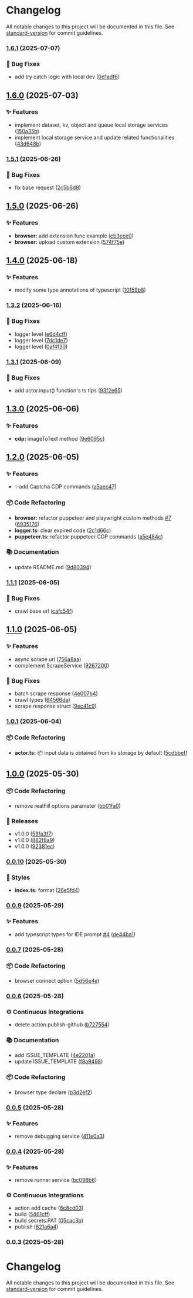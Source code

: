 # Changelog

All notable changes to this project will be documented in this file. See [standard-version](https://github.com/conventional-changelog/standard-version) for commit guidelines.

### [1.6.1](https://github.com/scrapeless-ai/sdk-node/compare/v1.6.0...v1.6.1) (2025-07-07)

### 🐛 Bug Fixes

- add try catch logic with local dev ([0d1adf6](https://github.com/scrapeless-ai/sdk-node/commit/0d1adf6a50b68ac7789ffd343054346e8f3dbe9a))

## [1.6.0](https://github.com/scrapeless-ai/sdk-node/compare/v1.5.1...v1.6.0) (2025-07-03)

### ✨ Features

- implement dataset, kv, object and queue local storage services ([150a35b](https://github.com/scrapeless-ai/sdk-node/commit/150a35be1b376f15afaf517e0f4e25278014e047))
- implement local storage service and update related functionalities ([43d648b](https://github.com/scrapeless-ai/sdk-node/commit/43d648b00e3bef783fc726a1a55140e0f983dfd3))

### [1.5.1](https://github.com/scrapeless-ai/sdk-node/compare/v1.5.0...v1.5.1) (2025-06-26)

### 🐛 Bug Fixes

- fix base request ([2c5b6d8](https://github.com/scrapeless-ai/sdk-node/commit/2c5b6d89f65ad4a6d349920af2118750ac0c22fe))

## [1.5.0](https://github.com/scrapeless-ai/sdk-node/compare/v1.4.0...v1.5.0) (2025-06-26)

### ✨ Features

- **browser:** add extension func example ([cb3eee0](https://github.com/scrapeless-ai/sdk-node/commit/cb3eee04a4e8f412f52ccebddf18edc9779f430f))
- **browser:** upload custom extension ([574f75e](https://github.com/scrapeless-ai/sdk-node/commit/574f75e85acbe8ab084e0b06007fbbb7084b70ac))

## [1.4.0](https://github.com/scrapeless-ai/sdk-node/compare/v1.3.2...v1.4.0) (2025-06-18)

### ✨ Features

- modify some type annotations of typescript ([10159b8](https://github.com/scrapeless-ai/sdk-node/commit/10159b8fe4a71a345ef8392a441fd0b754b31f6a))

### [1.3.2](https://github.com/scrapeless-ai/sdk-node/compare/v1.3.1...v1.3.2) (2025-06-16)

### 🐛 Bug Fixes

- logger level ([e6d4cff](https://github.com/scrapeless-ai/sdk-node/commit/e6d4cff7b3b4368eb1b3cb3958130d5c76cba40d))
- logger level ([7dc1de7](https://github.com/scrapeless-ai/sdk-node/commit/7dc1de7d078a1ba8048d0c088ece1fc06b516e71))
- logger level ([0af4f30](https://github.com/scrapeless-ai/sdk-node/commit/0af4f30b4e54f1c042469b522c6b8622eb511694))

### [1.3.1](https://github.com/scrapeless-ai/sdk-node/compare/v1.3.0...v1.3.1) (2025-06-09)

### 🐛 Bug Fixes

- add actor.input() function's ts tips ([93f2e65](https://github.com/scrapeless-ai/sdk-node/commit/93f2e6555530914e8e210ce1fedfaeaf72a44474))

## [1.3.0](https://github.com/scrapeless-ai/sdk-node/compare/v1.2.0...v1.3.0) (2025-06-06)

### ✨ Features

- **cdp:** imageToText method ([9e6095c](https://github.com/scrapeless-ai/sdk-node/commit/9e6095ca393e46c9465512282152541276640920))

## [1.2.0](https://github.com/scrapeless-ai/sdk-node/compare/v1.1.1...v1.2.0) (2025-06-05)

### ✨ Features

- ✨add Captcha CDP commands ([a5aec47](https://github.com/scrapeless-ai/sdk-node/commit/a5aec470124e45ab0ba7cf6b06fd5145af7ed701))

### 📦 Code Refactoring

- **browser:** refactor puppeteer and playwright custom methods [#7](https://github.com/scrapeless-ai/sdk-node/issues/7) ([6935176](https://github.com/scrapeless-ai/sdk-node/commit/69351766f871830ae9f85f85337103cb2ba93743))
- **logger.ts:** clear expired code ([2c1d66c](https://github.com/scrapeless-ai/sdk-node/commit/2c1d66c0e964f8e8dc08fd4a5054748ff49e87c0))
- **puppeteer.ts:** refactor puppeteer CDP commands ([a5e484c](https://github.com/scrapeless-ai/sdk-node/commit/a5e484c98980a2c8ecba7a7f445aa7d7019fd13c))

### 📚 Documentation

- update README.md ([9d80394](https://github.com/scrapeless-ai/sdk-node/commit/9d80394757c21b8e0e94e52f5b2c961e960bd82b))

### [1.1.1](https://github.com/scrapeless-ai/sdk-node/compare/v1.1.0...v1.1.1) (2025-06-05)

### 🐛 Bug Fixes

- crawl base url ([cafc54f](https://github.com/scrapeless-ai/sdk-node/commit/cafc54f20680c6869b98b1147ad7a4142fd3698a))

## [1.1.0](https://github.com/scrapeless-ai/sdk-node/compare/v1.0.1...v1.1.0) (2025-06-05)

### ✨ Features

- async scrape url ([756a8aa](https://github.com/scrapeless-ai/sdk-node/commit/756a8aa2deb7e646c050ce8e4e3bdf4ef62b4b53))
- complement ScrapeService ([9267200](https://github.com/scrapeless-ai/sdk-node/commit/9267200c36cc73f41fac1720854cddba62c564ed))

### 🐛 Bug Fixes

- batch scrape response ([4e007b4](https://github.com/scrapeless-ai/sdk-node/commit/4e007b47d53b3d390a74a6dd52a0cfd665d01a35))
- crawl types ([64566da](https://github.com/scrapeless-ai/sdk-node/commit/64566da939eb4e46c375738f3aaeecd187851d02))
- scrape response struct ([9ec41c9](https://github.com/scrapeless-ai/sdk-node/commit/9ec41c9bebab60de81f1379a849c0dbec90a0b4c))

### [1.0.1](https://github.com/scrapeless-ai/sdk-node/compare/v1.0.0...v1.0.1) (2025-06-04)

### 📦 Code Refactoring

- **actor.ts:** 📦 input data is obtained from kv storage by default ([5cdbbef](https://github.com/scrapeless-ai/sdk-node/commit/5cdbbef15dfd819e8a78bac09a25b4eedd73e543))

## [1.0.0](https://github.com/scrapeless-ai/sdk-node/compare/v0.0.10...v1.0.0) (2025-05-30)

### 📦 Code Refactoring

- remove realFill options parameter ([bb01fa0](https://github.com/scrapeless-ai/sdk-node/commit/bb01fa0783d5ca06de1815dc8c9df175051aea11))

### 🚀 Releases

- v1.0.0 ([58fa3f7](https://github.com/scrapeless-ai/sdk-node/commit/58fa3f7334f36d3e817015a553dbecc7acc2256c))
- v1.0.0 ([882f8a9](https://github.com/scrapeless-ai/sdk-node/commit/882f8a9d9fa0c350909d4bd66d5f4cea8b7e3072))
- v1.0.0 ([92381ec](https://github.com/scrapeless-ai/sdk-node/commit/92381ec6ab1a5b5d9f0aedcb99c0cb2c78f0a819))

### [0.0.10](https://github.com/scrapeless-ai/sdk-node/compare/v0.0.9...v0.0.10) (2025-05-30)

### 💎 Styles

- **index.ts:** format ([26e5fd4](https://github.com/scrapeless-ai/sdk-node/commit/26e5fd483f3baadaabae705a8b2a9e0c0045c620))

### [0.0.9](https://github.com/scrapeless-ai/sdk-node/compare/v0.0.7...v0.0.9) (2025-05-29)

### ✨ Features

- add typescript types for IDE prompt [#4](https://github.com/scrapeless-ai/sdk-node/issues/4) ([de44ba1](https://github.com/scrapeless-ai/sdk-node/commit/de44ba1d663f94df3942cde49a417024c8201c0a))

### [0.0.7](https://github.com/scrapeless-ai/sdk-node/compare/v0.0.6...v0.0.7) (2025-05-28)

### 📦 Code Refactoring

- browser connect option ([5d56e4e](https://github.com/scrapeless-ai/sdk-node/commit/5d56e4eeee43f7d153580daff324fd79327f4d39))

### [0.0.6](https://github.com/scrapeless-ai/sdk-node/compare/v0.0.5...v0.0.6) (2025-05-28)

### ⚙️ Continuous Integrations

- delete action publish-github ([b727554](https://github.com/scrapeless-ai/sdk-node/commit/b727554efbbe96d28ce39b094bc51f22c04c6e96))

### 📚 Documentation

- add ISSUE_TEMPLATE ([4e2201a](https://github.com/scrapeless-ai/sdk-node/commit/4e2201a3be83e0e0327be8f910b8cb7b60b12d54))
- update ISSUE_TEMPLATE ([f8a9498](https://github.com/scrapeless-ai/sdk-node/commit/f8a94985253364f97a3b3d702f1af212159f4f55))

### 📦 Code Refactoring

- browser type declare ([b3d2ef2](https://github.com/scrapeless-ai/sdk-node/commit/b3d2ef2d4889113584d1d4c1e393fd2303747592))

### [0.0.5](https://github.com/scrapeless-ai/sdk-node/compare/v0.0.4...v0.0.5) (2025-05-28)

### ✨ Features

- remove debugging service ([411e0a3](https://github.com/scrapeless-ai/sdk-node/commit/411e0a3ea5f611a46b51bc45b4abc3edcc5afd88))

### [0.0.4](https://github.com/scrapeless-ai/sdk-node/compare/v0.0.3...v0.0.4) (2025-05-28)

### ✨ Features

- remove runner service ([bc098b6](https://github.com/scrapeless-ai/sdk-node/commit/bc098b62492362e3750a40dc2e71fca5a0bd06e0))

### ⚙️ Continuous Integrations

- action add cache ([6c8cd03](https://github.com/scrapeless-ai/sdk-node/commit/6c8cd0367398a01c66052d5422edaa1607e106ec))
- build ([5461cff](https://github.com/scrapeless-ai/sdk-node/commit/5461cff6ff2f549cbad66dd964869bad83793968))
- build secrets.PAT ([05cac3b](https://github.com/scrapeless-ai/sdk-node/commit/05cac3bec8aff3f626996d34735fbdb87545080c))
- publish ([621a6a4](https://github.com/scrapeless-ai/sdk-node/commit/621a6a4f0c9788a4e8fb848c67e12f23853ccba1))

### 0.0.3 (2025-05-28)

# Changelog

All notable changes to this project will be documented in this file. See [standard-version](https://github.com/conventional-changelog/standard-version) for commit guidelines.
